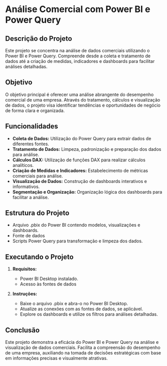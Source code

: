 # Análise Comercial com Power BI e Power Query

## Descrição do Projeto
Este projeto se concentra na análise de dados comerciais utilizando o Power BI e Power Query. Compreende desde a coleta e tratamento de dados até a criação de medidas, indicadores e dashboards para facilitar análises detalhadas.

## Objetivo
O objetivo principal é oferecer uma análise abrangente do desempenho comercial de uma empresa. Através do tratamento, cálculos e visualização de dados, o projeto visa identificar tendências e oportunidades de negócio de forma clara e organizada.

## Funcionalidades
- **Coleta de Dados:** Utilização do Power Query para extrair dados de diferentes fontes.
- **Tratamento de Dados:** Limpeza, padronização e preparação dos dados para análise.
- **Cálculos DAX:** Utilização de funções DAX para realizar cálculos analíticos.
- **Criação de Medidas e Indicadores:** Estabelecimento de métricas comerciais para análise.
- **Visualização de Dados:** Construção de dashboards interativos e informativos.
- **Segmentação e Organização:** Organização lógica dos dashboards para facilitar a análise.

## Estrutura do Projeto
- Arquivo .pbix do Power BI contendo modelos, visualizações e dashboards.
- Fonte de dados
- Scripts Power Query para transformação e limpeza dos dados.

## Executando o Projeto
1. **Requisitos:**
   - Power BI Desktop instalado.
   - Acesso às fontes de dados

2. **Instruções:**
   - Baixe o arquivo .pbix e abra-o no Power BI Desktop.
   - Atualize as conexões com as fontes de dados, se aplicável.
   - Explore os dashboards e utilize os filtros para análises detalhadas.

## Conclusão
Este projeto demonstra a eficácia do Power BI e Power Query na análise e visualização de dados comerciais. Facilita a compreensão do desempenho de uma empresa, auxiliando na tomada de decisões estratégicas com base em informações precisas e visualmente atrativas.
